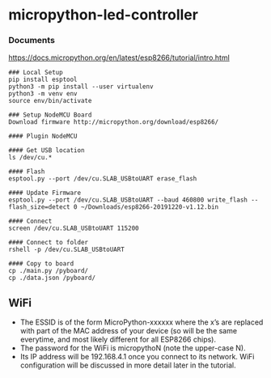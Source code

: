 # micropython-led-controller

### Documents
https://docs.micropython.org/en/latest/esp8266/tutorial/intro.html

    ### Local Setup
    pip install esptool
    python3 -m pip install --user virtualenv
    python3 -m venv env
    source env/bin/activate

    ### Setup NodeMCU Board
    Download firmware http://micropython.org/download/esp8266/

    #### Plugin NodeMCU

    #### Get USB location
    ls /dev/cu.*

    #### Flash
    esptool.py --port /dev/cu.SLAB_USBtoUART erase_flash

    #### Update Firmware
    esptool.py --port /dev/cu.SLAB_USBtoUART --baud 460800 write_flash --flash_size=detect 0 ~/Downloads/esp8266-20191220-v1.12.bin

    #### Connect
    screen /dev/cu.SLAB_USBtoUART 115200

    #### Connect to folder
    rshell -p /dev/cu.SLAB_USBtoUART

    #### Copy to board
    cp ./main.py /pyboard/
    cp ./data.json /pyboard/
    
## WiFi

- The ESSID is of the form MicroPython-xxxxxx where the x’s are replaced with part of the MAC address of your device (so will be the same everytime, and most likely different for all ESP8266 chips). 
- The password for the WiFi is micropythoN (note the upper-case N).
- Its IP address will be 192.168.4.1 once you connect to its network. WiFi configuration will be discussed in more detail later in the tutorial.
